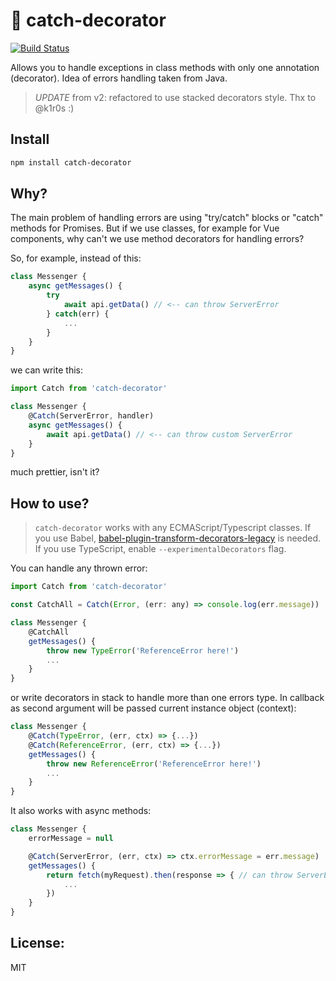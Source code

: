 # 🎣 catch-decorator
[![Build Status](https://travis-ci.org/enkot/catch-decorator.svg?branch=master)](https://travis-ci.org/enkot/catch-decorator)

Allows you to handle exceptions in class methods with only one annotation
 (decorator). Idea of errors handling taken from Java.

 > *UPDATE* from v2: refactored to use stacked decorators style. Thx to @k1r0s :)  

## Install

```bash
npm install catch-decorator
```

## Why?
The main problem of handling errors are using "try/catch" blocks or "catch" methods for Promises. 
But if we use classes, for example for Vue components, why can't we use method decorators for handling errors? 

So, for example, instead of this:
```js
class Messenger {
    async getMessages() {
        try
            await api.getData() // <-- can throw ServerError
        } catch(err) {
            ...
        }   
    }
}
```
we can write this:
```js
import Catch from 'catch-decorator'

class Messenger {
    @Catch(ServerError, handler)
    async getMessages() {
        await api.getData() // <-- can throw custom ServerError
    }
}
```
much prettier, isn't it?


## How to use?
> `catch-decorator` works with any ECMAScript/Typescript classes. If you use Babel, [babel-plugin-transform-decorators-legacy](https://github.com/loganfsmyth/babel-plugin-transform-decorators-legacy) is needed. If you use TypeScript, enable `--experimentalDecorators` flag.

You can handle any thrown error:

```js
import Catch from 'catch-decorator'

const CatchAll = Catch(Error, (err: any) => console.log(err.message))

class Messenger {
    @CatchAll
    getMessages() {
        throw new TypeError('ReferenceError here!')
        ...
    }
}
```

or write decorators in stack to handle more than one errors type. In callback as second argument will be passed current instance object (context):
```js
class Messenger {
    @Catch(TypeError, (err, ctx) => {...})
    @Catch(ReferenceError, (err, ctx) => {...})
    getMessages() {
        throw new ReferenceError('ReferenceError here!')
        ...
    }
}
```

It also works with async methods:
```js
class Messenger {
    errorMessage = null

    @Catch(ServerError, (err, ctx) => ctx.errorMessage = err.message)
    getMessages() {
        return fetch(myRequest).then(response => { // can throw ServerError
            ...
        })
    }
}
```

## License:
MIT
